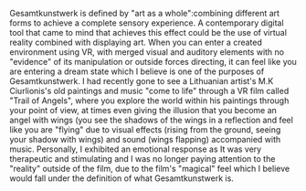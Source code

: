 Gesamtkunstwerk is defined by "art as a whole":combining different art forms to achieve a complete sensory experience. A contemporary digital tool that came to mind that achieves this effect could be the use of virtual reality combined with displaying art. When you can enter a created environment using VR, with merged visual and auditory elements with no "evidence" of its manipulation or outside forces directing, it can feel like you are entering a dream state which I believe is one of the purposes of Gesamtkunstwerk. I had recently gone to see a Lithuanian artist's M.K Ciurlionis's old paintings and music "come to life" through a VR film called "Trail of Angels", where you explore the world within his paintings through your point of view, at times even giving the illusion that you become an angel with wings (you see the shadows of the wings in a reflection and feel like you are "flying" due to visual effects (rising from the ground, seeing your shadow with wings) and sound (wings flapping) accompanied with music. Personally, I exhibited an emotional response as It was very therapeutic and stimulating and I was no longer paying attention to the "reality" outside of the film, due to the film's "magical" feel which I believe would fall under the definition of what Gesamtkunstwerk is.
